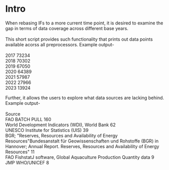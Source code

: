 # Intro
When rebasing IFs to a more current time point, it is desired to examine the gap in terms of data coverage across different base years. <br/><br/>
This short script provides such functionality that prints out data points available acorss all preprocessors. Example output- <br/><br/>
2017 73234<br/>
2018 70302<br/>
2019 67050<br/>
2020 64389<br/>
2021 57987<br/>
2022 27966<br/>
2023 13924<br/>

Further, it allows the users to explore what data sources are lacking behind. Example output- <br/><br/>
Source<br/>
FAO BATCH PULL                                                                                                                                                                                                  160<br/>
World Development Indicators (WDI), World Bank                                                                                                                                                                   62<br/>
UNESCO Institute for Statistics (UIS)                                                                                                                                                                            39<br/>
BGR; "Reserves, Resources and Availability of Energy Resources"Bundesanstalt für Geowissenschaften und Rohstoffe (BGR) in Hannover; Annual Report. Reserves, Resources and Availability of Energy Resources"     11<br/>
FAO FishstatJ software, Global  Aquaculture Production Quantity data                                                                                                                                              9<br/>
JMP WHO/UNICEF                                                                                                                                                                                                    8<br/>
